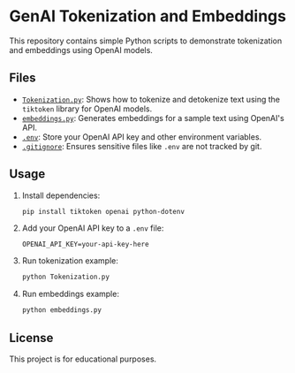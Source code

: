 # GenAI Tokenization and Embeddings

This repository contains simple Python scripts to demonstrate tokenization and embeddings using OpenAI models.

## Files

- [`Tokenization.py`](Tokenization.py): Shows how to tokenize and detokenize text using the `tiktoken` library for OpenAI models.
- [`embeddings.py`](embeddings.py): Generates embeddings for a sample text using OpenAI's API.
- [`.env`](.env): Store your OpenAI API key and other environment variables.
- [`.gitignore`](.gitignore): Ensures sensitive files like `.env` are not tracked by git.

## Usage

1. Install dependencies:
    ```sh
    pip install tiktoken openai python-dotenv
    ```

2. Add your OpenAI API key to a `.env` file:
    ```
    OPENAI_API_KEY=your-api-key-here
    ```

3. Run tokenization example:
    ```sh
    python Tokenization.py
    ```

4. Run embeddings example:
    ```sh
    python embeddings.py
    ```

## License

This project is for educational purposes.
